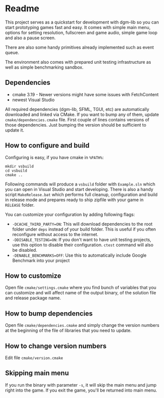 # Readme

This project serves as a quickstart for development with dgm-lib so you can start prototyping games fast and easy. It comes with simple main menu, options for setting resolution, fullscreen and game audio, simple game loop and also a pause screen.

There are also some handy primitives already implemented such as event queue.

The environment also comes with prepared unit testing infrastructure as well as simple benchmarking sandbox.

## Dependencies

 * cmake 3.19 - Newer versions might have some issues with FetchContent
 * newest Visual Studio

All required dependencies (dgm-lib, SFML, TGUI, etc) are automatically downloaded and linked via CMake. If you want to bump any of them, update `cmake/dependencies.cmake` file. First couple of lines contains versions of those dependencies. Just bumping the version should be sufficient to update it.

## How to configure and build

Configuring is easy, if you have cmake in `%PATH%`:

```
mkdir vsbuild
cd vsbuild
cmake ..
```

Following commands will produce a `vsbuild` folder with `Example.sln` which you can open in Visual Studio and start developing. There is also a handy script `MakeRelease.bat` which performs full cleanup, configuration and build in release mode and prepares ready to ship zipfile with your game in `RELEASE` folder.

You can customize your configuration by adding following flags:

 * `-DCACHE_THIRD_PARTY=ON`: This will download dependencies to the root folder under `deps` instead of your build folder. This is useful if you often reconfigure without access to the internet.
 * `-DDISABLE_TESTING=ON`: If you don't want to have unit testing projects, use this option to disable their configuration. `ctest` command will also be disabled.
 * `-DENABLE_BENCHMARKS=OFF`: Use this to automatically include Google Benchmark into your project

## How to customize

Open file `cmake/settings.cmake` where you find bunch of variables that you can customize and will affect name of the output binary, of the solution file and release package name.

## How to bump dependencies

Open file `cmake/dependencies.cmake` and simply change the version numbers at the beginning of the file of libraries that you need to update.

## How to change version numbers

Edit file `cmake/version.cmake`

## Skipping main menu

If you run the binary with parameter `-s`, it will skip the main menu and jump right into the game. If you exit the game, you'll be returned into main menu.